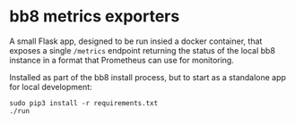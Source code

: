# bb8 metrics exporters

A small Flask app, designed to be run insied a docker container, that exposes a single `/metrics` endpoint returning
 the status of the local bb8 instance in a format that Prometheus can use for monitoring.

Installed as part of the bb8 install process, but to start as a standalone app for local development:

```
sudo pip3 install -r requirements.txt
./run
```